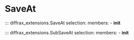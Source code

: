 # SaveAt

::: diffrax_extensions.SaveAt
    selection:
        members:
            - __init__

::: diffrax_extensions.SubSaveAt
    selection:
        members:
            - __init__
